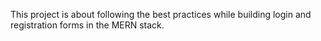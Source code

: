 This project is about following the best practices while building login and registration forms in the MERN stack.
